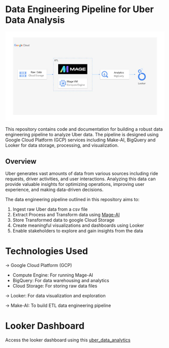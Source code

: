 # Data Engineering Pipeline for Uber Data Analysis

![model_diagram](https://github.com/SunGajiwala/uber-data-engineering-etl-pipeline/blob/main/architecture.jpg?raw=true)

This repository contains code and documentation for building a robust data engineering pipeline to analyze Uber data. The pipeline is designed using Google Cloud Platform (GCP) services including Make-AI, BigQuery and Looker for data storage, processing, and visualization.

## Overview

Uber generates vast amounts of data from various sources including ride requests, driver activities, and user interactions. Analyzing this data can provide valuable insights for optimizing operations, improving user experience, and making data-driven decisions.

The data engineering pipeline outlined in this repository aims to:

1. Ingest raw Uber data from a csv file
2. Extract Process and Transform data using [Mage-AI](https://www.mage.ai)
3. Store Transformed data to google Cloud Storage
4. Create meaningful visualizations and dashboards using Looker
5. Enable stakeholders to explore and gain insights from the data

# Technologies Used

-> Google Cloud Platform (GCP)
*  Compute Engine: For running Mage-AI
*  BigQuery: For data warehousing and analytics
*  Cloud Storage: For storing raw data files
  
-> Looker: For data visualization and exploration

-> Make-AI: To build ETL data engineering pipeline

# Looker Dashboard

Access the looker dashboard using this [uber_data_analytics](https://lookerstudio.google.com/reporting/b7ed88eb-960f-4d63-a7b5-7aec3a9ebb5d)
